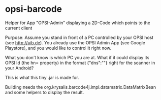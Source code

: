 # opsi-barcode
Helper for App "OPSI-Admin" displaying a 2D-Code which points to the current client

Purpose: Assume you stand in front of a PC controlled by your OPSI host (see http://uib.de). 
You already use the OPSI Admin App (see Google Playstore), and you would like to control it right now.

What you don't know is which PC you are at. What if it could display its OPSI Id (the hn= property) 
in the format {"dns":"<current hn>"}  right for the scanner in your Android?

This is what this tiny .jar is made for.

Building needs the org.krysalis.barcode4j.impl.datamatrix.DataMatrixBean and some helpers to display the result.
